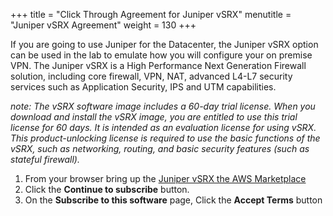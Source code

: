 +++
title = "Click Through Agreement for Juniper vSRX"
menutitle = "Juniper vSRX Agreement"
weight = 130
+++

If you are going to use Juniper for the Datacenter, the Juniper vSRX option can be used in the lab to emulate how you will configure your on premise VPN. The Juniper vSRX is a High Performance Next Generation Firewall solution, including core firewall, VPN, NAT, advanced L4-L7 security services such as Application Security, IPS and UTM capabilities.

_note: The vSRX software image includes a 60-day trial license. When you download and install the vSRX image, you are entitled to use this trial license for 60 days. It is intended as an evaluation license for using vSRX. This product-unlocking license is required to use the basic functions of the vSRX, such as networking, routing, and basic security features (such as stateful firewall)._

1. From your browser bring up the [Juniper vSRX the AWS Marketplace](https://aws.amazon.com/marketplace/pp/B01LYWCGDX?qid=1550846115008&sr=0-3&ref_=srh_res_product_title)
1. Click the **Continue to subscribe** button.
1. On the **Subscribe to this software** page, Click the **Accept Terms** button
